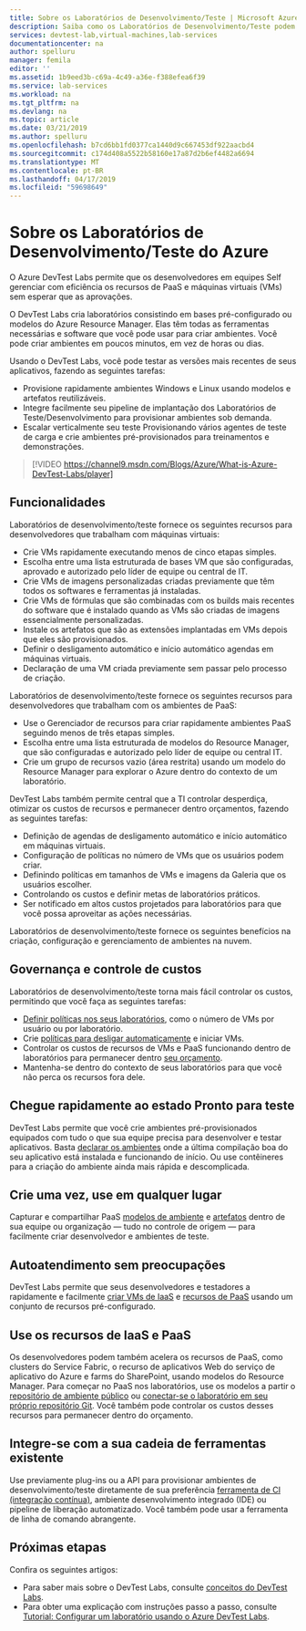 ```yaml
---
title: Sobre os Laboratórios de Desenvolvimento/Teste | Microsoft Azure
description: Saiba como os Laboratórios de Desenvolvimento/Teste podem facilitar criar, gerenciar e monitorar as máquinas virtuais do Azure
services: devtest-lab,virtual-machines,lab-services
documentationcenter: na
author: spelluru
manager: femila
editor: ''
ms.assetid: 1b9eed3b-c69a-4c49-a36e-f388efea6f39
ms.service: lab-services
ms.workload: na
ms.tgt_pltfrm: na
ms.devlang: na
ms.topic: article
ms.date: 03/21/2019
ms.author: spelluru
ms.openlocfilehash: b7cd6bb1fd0377ca1440d9c667453df922aacbd4
ms.sourcegitcommit: c174d408a5522b58160e17a87d2b6ef4482a6694
ms.translationtype: MT
ms.contentlocale: pt-BR
ms.lasthandoff: 04/17/2019
ms.locfileid: "59698649"
---
```

# <a name="about-azure-devtest-labs"></a>Sobre os Laboratórios de Desenvolvimento/Teste do Azure
O Azure DevTest Labs permite que os desenvolvedores em equipes Self gerenciar com eficiência os recursos de PaaS e máquinas virtuais (VMs) sem esperar que as aprovações.

O DevTest Labs cria laboratórios consistindo em bases pré-configurado ou modelos do Azure Resource Manager. Elas têm todas as ferramentas necessárias e software que você pode usar para criar ambientes. Você pode criar ambientes em poucos minutos, em vez de horas ou dias.

Usando o DevTest Labs, você pode testar as versões mais recentes de seus aplicativos, fazendo as seguintes tarefas:

- Provisione rapidamente ambientes Windows e Linux usando modelos e artefatos reutilizáveis.
- Integre facilmente seu pipeline de implantação dos Laboratórios de Teste/Desenvolvimento para provisionar ambientes sob demanda.
- Escalar verticalmente seu teste Provisionando vários agentes de teste de carga e crie ambientes pré-provisionados para treinamentos e demonstrações.

> [!VIDEO https://channel9.msdn.com/Blogs/Azure/What-is-Azure-DevTest-Labs/player]

## <a name="capabilities"></a>Funcionalidades
Laboratórios de desenvolvimento/teste fornece os seguintes recursos para desenvolvedores que trabalham com máquinas virtuais:

- Crie VMs rapidamente executando menos de cinco etapas simples.
- Escolha entre uma lista estruturada de bases VM que são configuradas, aprovado e autorizado pelo líder de equipe ou central de IT.
- Crie VMs de imagens personalizadas criadas previamente que têm todos os softwares e ferramentas já instaladas. 
- Crie VMs de fórmulas que são combinadas com os builds mais recentes do software que é instalado quando as VMs são criadas de imagens essencialmente personalizadas. 
- Instale os artefatos que são as extensões implantadas em VMs depois que eles são provisionados.
- Definir o desligamento automático e início automático agendas em máquinas virtuais.
- Declaração de uma VM criada previamente sem passar pelo processo de criação.

Laboratórios de desenvolvimento/teste fornece os seguintes recursos para desenvolvedores que trabalham com os ambientes de PaaS:

- Use o Gerenciador de recursos para criar rapidamente ambientes PaaS seguindo menos de três etapas simples.
- Escolha entre uma lista estruturada de modelos do Resource Manager, que são configuradas e autorizado pelo líder de equipe ou central IT.
- Crie um grupo de recursos vazio (área restrita) usando um modelo do Resource Manager para explorar o Azure dentro do contexto de um laboratório.

DevTest Labs também permite central que a TI controlar desperdiça, otimizar os custos de recursos e permanecer dentro orçamentos, fazendo as seguintes tarefas:  

- Definição de agendas de desligamento automático e início automático em máquinas virtuais.
- Configuração de políticas no número de VMs que os usuários podem criar.
- Definindo políticas em tamanhos de VMs e imagens da Galeria que os usuários escolher.
- Controlando os custos e definir metas de laboratórios práticos.
- Ser notificado em altos custos projetados para laboratórios para que você possa aproveitar as ações necessárias.

Laboratórios de desenvolvimento/teste fornece os seguintes benefícios na criação, configuração e gerenciamento de ambientes na nuvem.

## <a name="cost-control-and-governance"></a>Governança e controle de custos
Laboratórios de desenvolvimento/teste torna mais fácil controlar os custos, permitindo que você faça as seguintes tarefas:

- [Definir políticas nos seus laboratórios](devtest-lab-get-started-with-lab-policies.md), como o número de VMs por usuário ou por laboratório. 
- Crie [políticas para desligar automaticamente](devtest-lab-set-lab-policy.md) e iniciar VMs.
- Controlar os custos de recursos de VMs e PaaS funcionando dentro de laboratórios para permanecer dentro [seu orçamento](devtest-lab-configure-cost-management.md).
- Mantenha-se dentro do contexto de seus laboratórios para que você não perca os recursos fora dele.

## <a name="quickly-get-to-ready-to-test"></a>Chegue rapidamente ao estado Pronto para teste
DevTest Labs permite que você crie ambientes pré-provisionados equipados com tudo o que sua equipe precisa para desenvolver e testar aplicativos. Basta [declarar os ambientes](devtest-lab-add-claimable-vm.md) onde a última compilação boa do seu aplicativo está instalada e funcionando de início. Ou use contêineres para a criação do ambiente ainda mais rápida e descomplicada.

## <a name="create-once-use-everywhere"></a>Crie uma vez, use em qualquer lugar
Capturar e compartilhar PaaS [modelos de ambiente](devtest-lab-create-environment-from-arm.md) e [artefatos](add-artifact-repository.md) dentro de sua equipe ou organização — tudo no controle de origem — para facilmente criar desenvolvedor e ambientes de teste.

## <a name="worry-free-self-service"></a>Autoatendimento sem preocupações
DevTest Labs permite que seus desenvolvedores e testadores a rapidamente e facilmente [criar VMs de IaaS](devtest-lab-add-vm.md) e [recursos de PaaS](devtest-lab-create-environment-from-arm.md) usando um conjunto de recursos pré-configurado.

## <a name="use-iaas-and-paas-resources"></a>Use os recursos de IaaS e PaaS 
Os desenvolvedores podem também acelera os recursos de PaaS, como clusters do Service Fabric, o recurso de aplicativos Web do serviço de aplicativo do Azure e farms do SharePoint, usando modelos do Resource Manager. Para começar no PaaS nos laboratórios, use os modelos a partir o [repositório de ambiente público](devtest-lab-configure-use-public-environments.md) ou [conectar-se o laboratório em seu próprio repositório Git](devtest-lab-create-environment-from-arm.md#configure-your-own-template-repositories). Você também pode controlar os custos desses recursos para permanecer dentro do orçamento.

## <a name="integrate-with-your-existing-toolchain"></a>Integre-se com a sua cadeia de ferramentas existente
Use previamente plug-ins ou a API para provisionar ambientes de desenvolvimento/teste diretamente de sua preferência [ferramenta de CI (integração contínua)](devtest-lab-integrate-ci-cd-vsts.md), ambiente desenvolvimento integrado (IDE) ou pipeline de liberação automatizado. Você também pode usar a ferramenta de linha de comando abrangente.

## <a name="next-steps"></a>Próximas etapas
Confira os seguintes artigos:

- Para saber mais sobre o DevTest Labs, consulte [conceitos do DevTest Labs](devtest-lab-concepts.md).
- Para obter uma explicação com instruções passo a passo, consulte [Tutorial: Configurar um laboratório usando o Azure DevTest Labs](tutorial-create-custom-lab.md).